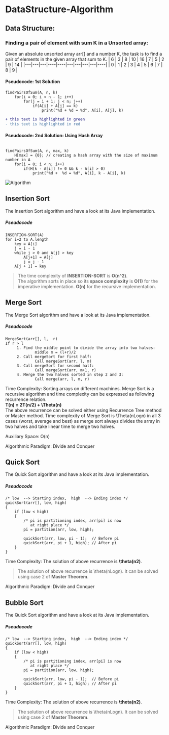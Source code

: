 # DataStructure-Algorithm

## Data Structure:

### Finding a pair of element with sum K in a Unsorted array: 
Given an absolute unsorted array arr[] and a number K, the task is to find a pair of elements in the given array that sum to K.
| 6 | 3 | 8 | 10 | 16 | 7 | 5 | 2 | 9 | 14 |
|---|---|---|----|----|---|---|---|---|----|
| 0 | 1 | 2 | 3  | 4  | 5 | 6 | 7 | 8 |  9 |

#### Pseudocode: 1st Solution
```pseudo
findPairsOfSum(A, n, k)
    for(i = 0; i < n - 1; i++)
        for(j = i + 1; j < n; j++)
            if(A[i] + A[j] == k)
                print("%d + %d = %d", A[i], A[j], k)
```

```diff
+ this text is highlighted in green
- this text is highlighted in red
```

#### Pseudocode: 2nd Solution: Using Hash Array
```pseudo

findPairsOfSum(A, n, max, k)
    H[max] = {0}; // creating a hash array with the size of maximum number in A
    for(i = 0; i < n; i++)
        if(H[k - A[i]] != 0 && k - A[i] > 0)
            print("%d +  %d = %d", A[i], k - A[i], k)        
```


![Algorithm](https://user-images.githubusercontent.com/13005159/58052772-4ce16f80-7b30-11e9-8d08-02eb91c682b4.png)


## Insertion Sort
The Insertion Sort algorithm and have a look at its Java implementation.

##### Pseudocode
```pseudo
INSERTION-SORT(A)
for i=2 to A.length
    key = A[i]
    j = i - 1 
    while j > 0 and A[j] > key
        A[j+1] = A[j]
        j = j - 1
    A[j + 1] = key
```


> The time complexity of **INSERTION-SORT** is **O(n^2)**.  
> The algorithm sorts in place so its **space complexity** is **O(1)** for the imperative implementation.
> **O(n)** for the recursive implementation.



## Merge Sort
The Merge Sort algorithm and have a look at its Java implementation.

##### Pseudocode
```pseudo
MergeSort(arr[], l,  r)
If r > l
     1. Find the middle point to divide the array into two halves:  
             middle m = (l+r)/2
     2. Call mergeSort for first half:   
             Call mergeSort(arr, l, m)
     3. Call mergeSort for second half:
             Call mergeSort(arr, m+1, r)
     4. Merge the two halves sorted in step 2 and 3:
             Call merge(arr, l, m, r)
```


Time Complexity: Sorting arrays on different machines. Merge Sort is a recursive algorithm and time complexity can be expressed as following recurrence relation.   
**T(n) = 2T(n/2) + \Theta(n)**   
The above recurrence can be solved either using Recurrence Tree method or Master method. 
Time complexity of Merge Sort is \Theta(nLogn) in all 3 cases (worst, average and best) as merge sort always divides the array in two halves and take linear time to merge two halves.

Auxiliary Space: O(n)

Algorithmic Paradigm: Divide and Conquer





## Quick Sort
The Quick Sort algorithm and have a look at its Java implementation.

##### Pseudocode
```pseudo
/* low  --> Starting index,  high  --> Ending index */
quickSort(arr[], low, high)
{
    if (low < high)
    {
        /* pi is partitioning index, arr[pi] is now
           at right place */
        pi = partition(arr, low, high);

        quickSort(arr, low, pi - 1);  // Before pi
        quickSort(arr, pi + 1, high); // After pi
    }
}
```


Time Complexity: The solution of above recurrence is **\theta(n2)**.   
> The solution of above recurrence is \theta(nLogn).    It can be solved using case 2 of **Master Theorem**.   

Algorithmic Paradigm: Divide and Conquer








## Bubble Sort
The Quick Sort algorithm and have a look at its Java implementation.

##### Pseudocode
```pseudo
/* low  --> Starting index,  high  --> Ending index */
quickSort(arr[], low, high)
{
    if (low < high)
    {
        /* pi is partitioning index, arr[pi] is now
           at right place */
        pi = partition(arr, low, high);

        quickSort(arr, low, pi - 1);  // Before pi
        quickSort(arr, pi + 1, high); // After pi
    }
}
```


Time Complexity: The solution of above recurrence is **\theta(n2)**.   
> The solution of above recurrence is \theta(nLogn).    It can be solved using case 2 of **Master Theorem**.   

Algorithmic Paradigm: Divide and Conquer
